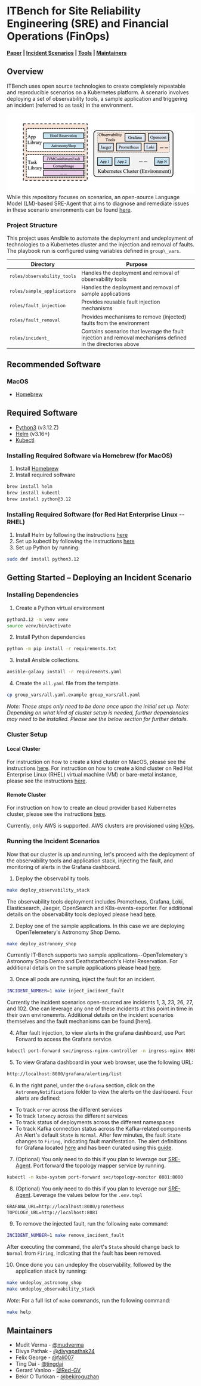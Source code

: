 # ITBench for Site Reliability Engineering (SRE) and Financial Operations (FinOps)

**[Paper](#paper) | [Incident Scenarios](./docs/incident_scenarios.md) | [Tools](./docs/tools.md) | [Maintainers](#maintainers)**

## Overview
ITBench uses open source technologies to create completely repeatable and reproducible scenarios on a Kubernetes platform. A scenario involves deploying a set of observability tools, a sample application and triggering an incident (referred to as task) in the environment.

![itbench_sre_task_scenario.png](./docs/itbench_sre_task_scenario.png)
While this repository focuses on scenarios, an open-source Language Model (LM)-based SRE-Agent that aims to diagnose and remediate issues in these scenario environments can be found [here](https://github.com/IBM/itbench-sre-agent). 

### Project Structure

This project uses Ansible to automate the deployment and undeployment of technologies to a Kubernetes cluster and the injection and removal of faults. 
The playbook run is configured using variables defined in `group\_vars`.

| Directory                   | Purpose                                                                                                      |
|-----------------------------|--------------------------------------------------------------------------------------------------------------|
| `roles/observability_tools` | Handles  the deployment and removal of observability tools                                                   |
| `roles/sample_applications` | Handles the deployment and removal of sample applications                                                    |
| `roles/fault_injection`     | Provides reusable fault injection mechanisms                                                                 |
| `roles/fault_removal`       | Provides mechanisms to remove (injected) faults from the environment                                         |
| `roles/incident_`           | Contains scenarios that leverage the fault injection and removal mechanisms defined in the directories above |

## Recommended Software

### MacOS

- [Homebrew](https://brew.sh/)

## Required Software

- [Python3](https://www.python.org/downloads/) (v3.12.Z)
- [Helm](https://helm.sh/docs/intro/install/) (v3.16+)
- [Kubectl](https://kubernetes.io/docs/tasks/tools/)

### Installing Required Software via Homebrew (for MacOS)

1. Install [Homebrew](https://brew.sh/)
2. Install required software
```bash
brew install helm
brew install kubectl
brew install python@3.12
```

### Installing Required Software (for Red Hat Enterprise Linux -- RHEL)

1. Install Helm by following the instructions [here](https://helm.sh/docs/intro/install/#from-script)
2. Set up kubectl by following the instructions [here](https://kubernetes.io/docs/tasks/tools/install-kubectl-linux/#install-using-native-package-management)
3. Set up Python by running:
```bash
sudo dnf install python3.12
```

## Getting Started – Deploying an Incident Scenario

### Installing Dependencies

1. Create a Python virtual environment
```bash
python3.12 -m venv venv
source venv/bin/activate
```

2. Install Python dependencies
```bash
python -m pip install -r requirements.txt
```

3. Install Ansible collections.
```bash
ansible-galaxy install -r requirements.yaml
```

4. Create the `all.yaml` file from the template.
```bash
cp group_vars/all.yaml.example group_vars/all.yaml
```

_Note: These steps only need to be done once upon the initial set up._
_Note: Depending on what kind of cluster setup is needed, further dependencies may need to be installed. Please see the below section for further details._

### Cluster Setup

#### Local Cluster

For instruction on how to create a kind cluster on MacOS, please see the instructions [here](./local_cluster/README.md).
For instruction on how to create a kind cluster on Red Hat Enterprise Linux (RHEL) virtual machine (VM) or bare-metal instance, please see the instructions [here](./local_cluster/README_RHEL.md).

#### Remote Cluster

For instruction on how to create an cloud provider based Kubernetes cluster, please see the instructions [here](./remote_cluster/README.md). 

Currently, only AWS is supported. AWS clusters are provisioned using [kOps](https://kops.sigs.k8s.io/).

### Running the Incident Scenarios

Now that our cluster is up and running, let's proceed with the deployment of the observability tools and application stack, injecting the fault, and monitoring of alerts in the Grafana dashboard.

1. Deploy the observability tools. 

```bash
make deploy_observability_stack
```
The observability tools deployment includes Prometheus, Grafana, Loki, Elasticsearch, Jaeger, OpenSearch and K8s-events-exporter. For additional details on the observability tools deployed please head [here](./docs/tools.md).

2. Deploy one of the sample applications. In this case we are deploying OpenTelemetery's Astronomy Shop Demo.

```bash
make deploy_astronomy_shop
```
Currently IT-Bench supports two sample applications--OpenTelemetery's Astronomy Shop Demo and Deathstartbench's Hotel Reservation. For additional details on the sample applications please head [here](./docs/sample_applications.md).

3. Once all pods are running, inject the fault for an incident.

```bash
INCIDENT_NUMBER=1 make inject_incident_fault
```
Currently the incident scenarios open-sourced are incidents 1, 3, 23, 26, 27, and 102. One can leverage any one of these incidents at this point in time in their own environemnts. Additional details on the incident scenarios themselves and the fault mechanisms can be found [here].

4. After fault injection, to view alerts in the grafana dashboard, use Port Forward to access the Grafana service.

```bash
kubectl port-forward svc/ingress-nginx-controller -n ingress-nginx 8080:80
```

5. To view Grafana dashboard in your web browser, use the following URL: 

```bash
http://localhost:8080/grafana/alerting/list
```

6. In the right panel, under the `Grafana` section, click on the `AstronomyNotifications` folder to view the alerts on the dashboard. Four alerts are defined:
- To track `error` across the different services
- To track `latency` across the different services
- To track status of deployments across the different namespaces
- To track Kafka connection status across the Kafka-related components
An Alert's default `State` is `Normal`. After few minutes, the fault `State` changes to `Firing`, indicating fault manifestation. The alert definitions for Grafana located [here](roles/observability_tools/tasks/alert_rules) and has been curated using this [guide](https://grafana.com/docs/grafana/latest/alerting/alerting-rules/create-grafana-managed-rule/). 

7. (Optional) You only need to do this if you plan to leverage our [SRE-Agent](https://github.com/IBM/itbench-sre-agent). Port forward the topology mapper service by running. 
```bash
kubectl -n kube-system port-forward svc/topology-monitor 8081:8080
```

8. (Optional) You only need to do this if you plan to leverage our [SRE-Agent](https://github.com/IBM/itbench-sre-agent). Leverage the values below for the `.env.tmpl`
```
GRAFANA_URL=http://localhost:8080/prometheus
TOPOLOGY_URL=http://localhost:8081
```

9. To remove the injected fault, run the following `make` command:

```bash
INCIDENT_NUMBER=1 make remove_incident_fault
```
After executing the command, the alert's `State` should change back to `Normal` from `Firing`, indicating that the fault has been removed.

10. Once done you can undeploy the observability, followed by the application stack by running:
```bash
make undeploy_astronomy_shop
make undeploy_observability_stack
```

_Note_: For a full list of `make` commands, run the following command:

```bash
make help
```

## Maintainers
- Mudit Verma - [@mudverma](https://github.com/mudverma)
- Divya Pathak - [@divyapathak24](https://github.com/divyapathak24)
- Felix George - [@fali007](https://github.com/fali007)
- Ting Dai - [@tingdai](https://github.com/tingdai)
- Gerard Vanloo - [@Red-GV](https://github.com/Red-GV)
- Bekir O Turkkan - [@bekiroguzhan](https://github.com/bekiroguzhan)
